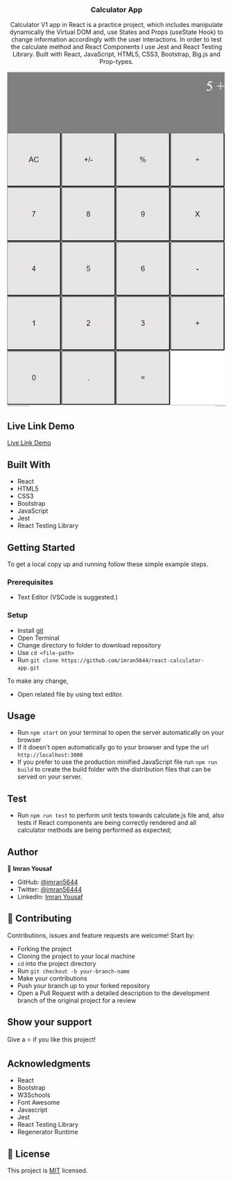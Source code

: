 <h3 align="center">Calculator App</h3>

<p align="center">Calculator V1 app in React is a practice project, which includes manipulate dynamically the Virtual DOM and, use States and Props (useState Hook) to change information accordingly with the user interactions. In order to test the calculate method and React Components I use Jest and React Testing Library. Built with React, JavaScript, HTML5, CSS3, Bootstrap, Big.js and Prop-types.</p>


![screenshot](./screenshot.JPG)


## Live Link Demo

[Live Link Demo](https://nostalgic-hugle-6ba60c.netlify.app/)

## Built With

- React
- HTML5
- CSS3
- Bootstrap
- JavaScript
- Jest
- React Testing Library


## Getting Started

To get a local copy up and running follow these simple example steps.

### Prerequisites

- Text Editor (VSCode is suggested.)


### Setup

- Install [git](https://git-scm.com/downloads)
- Open Terminal
- Change directory to folder to download repository
- Use `cd <file-path>`
- Run `git clone https://github.com/imran5644/react-calculator-app.git`



To make any change,

- Open related file by using text editor.

## Usage
  - Run `npm start` on your terminal to open the server automatically on your browser
  - If it doesn't open automatically go to your browser and type the url `http://localhost:3000`
  - If you prefer to use the production minified JavaScript file run `npm run build` to create the build folder with the distribution files that can be served on your server.


## Test
  - Run `npm run test` to perform unit tests towards calculate.js file and, also tests if React components are being correctly rendered and all calculator methods are being performed as expected;


## Author

👤  **Imran Yousaf**

- GitHub: [@imran5644](https://github.com/imran5644)
- Twitter: [@imran56444](https://twitter.com/imran56444)
- LinkedIn: [Imran Yousaf](https://www.linkedin.com/in/imranyousaf-programmer/) 
## 🤝 Contributing

Contributions, issues and feature requests are welcome! Start by:

- Forking the project
- Cloning the project to your local machine
- `cd` into the project directory
- Run `git checkout -b your-branch-name`
- Make your contributions
- Push your branch up to your forked repository
- Open a Pull Request with a detailed description to the development branch of the original project for a review


## Show your support

Give a ⭐️ if you like this project!

## Acknowledgments

- React
- Bootstrap
- W3Schools
- Font Awesome
- Javascript
- Jest
- React Testing Library
- Regenerator Runtime

## 📝 License

This project is [MIT](LICENSE) licensed.